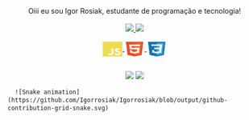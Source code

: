<div align="center">
Oiii eu sou Igor Rosiak, estudante de programação e tecnologia!
  <br><br>

<div align="center">
  <a href="https://github.com/Igorrosiak">
  <img height="180em" src="https://github-readme-stats.vercel.app/api?username=Igorrosiak&show_icons=true&theme=radical&include_all_commits=true&count_private=true"/>
  <img height="180em" src="https://github-readme-stats.vercel.app/api/top-langs/?username=Igorrosiak&layout=compact&langs_count=7&theme=radical"/>
</div>
<div style="display: inline_block"><br>
  <img align="center" alt="Rafa-Js" height="30" width="40" src="https://raw.githubusercontent.com/devicons/devicon/master/icons/javascript/javascript-plain.svg">
  <img align="center" alt="Rafa-HTML" height="30" width="40" src="https://raw.githubusercontent.com/devicons/devicon/master/icons/html5/html5-original.svg">
  <img align="center" alt="Rafa-CSS" height="30" width="40" src="https://raw.githubusercontent.com/devicons/devicon/master/icons/css3/css3-original.svg">

</div>
  
  ##
 
<div> 
  <a href="https://instagram.com/igor.rosiak" target="_blank"><img src="https://img.shields.io/badge/-Instagram-%23E4405F?style=for-the-badge&logo=instagram&logoColor=white" target="_blank"></a>
  <a href="https://www.linkedin.com/in/igor-rosiak/" target="_blank"><img src="https://img.shields.io/badge/-LinkedIn-%230077B5?style=for-the-badge&logo=linkedin&logoColor=white" target="_blank"></a> 
 

  
</div>
  </div>

      ![Snake animation](https://github.com/Igorrosiak/Igorrosiak/blob/output/github-contribution-grid-snake.svg)
